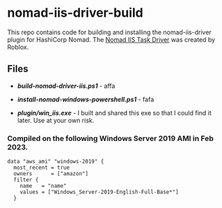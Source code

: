 # nomad-iis-driver-build
This repo contains code for building and installing the nomad-iis-driver plugin for HashiCorp Nomad.  The [Nomad IIS Task Driver](https://github.com/Roblox/nomad-driver-iis) was created by Roblox.

## Files
* ***build-nomad-driver-iis.ps1*** - affa

* ***install-nomad-windows-powershell.ps1*** - fafa

* ***plugin/win_iis.exe*** - I built and shared this exe so that I could find it later.  Use at your own risk. 

### Compiled on the following Windows Server 2019 AMI in Feb 2023.
```
data "aws_ami" "windows-2019" {
  most_recent = true
  owners      = ["amazon"]
  filter {
    name   = "name"
    values = ["Windows_Server-2019-English-Full-Base*"]
  }
```
